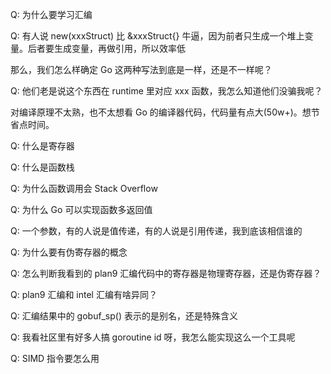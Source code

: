 Q: 为什么要学习汇编

Q: 有人说 new(xxxStruct) 比 &xxxStruct{} 牛逼，因为前者只生成一个堆上变量。后者要生成变量，再做引用，所以效率低

那么，我们怎么样确定 Go 这两种写法到底是一样，还是不一样呢？

Q: 他们老是说这个东西在 runtime 里对应 xxx 函数，我怎么知道他们没骗我呢？

对编译原理不太熟，也不太想看 Go 的编译器代码，代码量有点大(50w+)。想节省点时间。

Q: 什么是寄存器

Q: 什么是函数栈

Q: 为什么函数调用会 Stack Overflow

Q: 为什么 Go 可以实现函数多返回值

Q: 一个参数，有的人说是值传递，有的人说是引用传递，我到底该相信谁的

Q: 为什么要有伪寄存器的概念

Q: 怎么判断我看到的 plan9 汇编代码中的寄存器是物理寄存器，还是伪寄存器？

Q: plan9 汇编和 intel 汇编有啥异同？

Q: 汇编结果中的 gobuf_sp() 表示的是别名，还是特殊含义

Q: 我看社区里有好多人搞 goroutine id 呀，我怎么能实现这么一个工具呢

Q: SIMD 指令要怎么用
